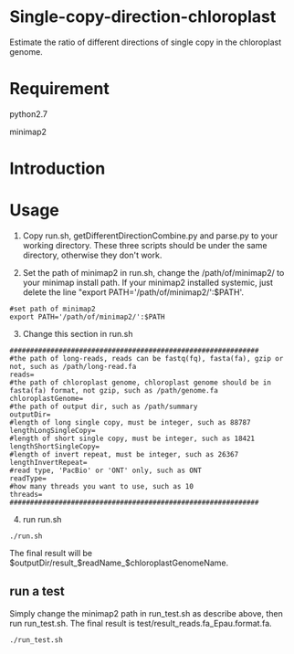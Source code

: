 # Single-copy-direction-chloroplast
Estimate the ratio of different directions of single copy in the chloroplast genome. 

# Requirement
python2.7

minimap2

# Introduction


# Usage
1. Copy run.sh, getDifferentDirectionCombine.py and parse.py to your working directory. These three scripts should be under the same directory, otherwise they don't work.

2. Set the path of minimap2 in run.sh, change the /path/of/minimap2/ to your minimap install path. If your minimap2 installed systemic, just delete the line "export PATH='/path/of/minimap2/':$PATH'.   
```
#set path of minimap2
export PATH='/path/of/minimap2/':$PATH
```
3. Change this section in run.sh
```
#############################################################
#the path of long-reads, reads can be fastq(fq), fasta(fa), gzip or not, such as /path/long-read.fa
reads=
#the path of chloroplast genome, chloroplast genome should be in fasta(fa) format, not gzip, such as /path/genome.fa
chloroplastGenome=
#the path of output dir, such as /path/summary
outputDir=
#length of long single copy, must be integer, such as 88787
lengthLongSingleCopy=
#length of short single copy, must be integer, such as 18421
lengthShortSingleCopy=
#length of invert repeat, must be integer, such as 26367
lengthInvertRepeat=
#read type, 'PacBio' or 'ONT' only, such as ONT
readType=
#how many threads you want to use, such as 10
threads=
#############################################################
```

4. run run.sh
```
./run.sh
```
The final result will be $outputDir/result_$readName_$chloroplastGenomeName.

## run a test
Simply change the minimap2 path in run_test.sh as describe above, then run run_test.sh. The final result is test/result_reads.fa_Epau.format.fa.
```
./run_test.sh
```
